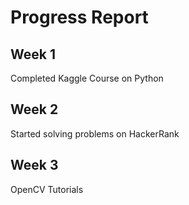 # Progress Report
## Week 1
Completed Kaggle Course on Python 

## Week 2
Started solving problems on HackerRank

## Week 3
OpenCV Tutorials
